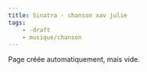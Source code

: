 ```yaml
---
title: Sinatra - chanson xav julie
tags:
    - -draft
    - musique/chanson
---
```


Page créée automatiquement, mais vide.
